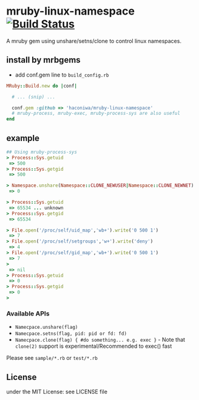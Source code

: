 # mruby-linux-namespace   [![Build Status](https://travis-ci.org/haconiwa/mruby-linux-namespace.svg?branch=master)](https://travis-ci.org/haconiwa/mruby-linux-namespace)

A mruby gem using unshare/setns/clone to control linux namespaces.

## install by mrbgems

- add conf.gem line to `build_config.rb`

```ruby
MRuby::Build.new do |conf|

  # ... (snip) ...

  conf.gem :github => 'haconiwa/mruby-linux-namespace'
  # mruby-process, mruby-exec, mruby-process-sys are also useful
end
```

## example

```ruby
## Using mruby-process-sys
> Process::Sys.getuid
 => 500
> Process::Sys.getgid
 => 500

> Namespace.unshare(Namespace::CLONE_NEWUSER|Namespace::CLONE_NEWNET)
 => 0

> Process::Sys.getuid
 => 65534 ... unknown
> Process::Sys.getgid
 => 65534

> File.open('/proc/self/uid_map','wb+').write('0 500 1')
 => 7
> File.open('/proc/self/setgroups','w+').write('deny')
 => 4
> File.open('/proc/self/gid_map','wb+').write('0 500 1')
 => 7
>
 => nil
> Process::Sys.getuid
 => 0
> Process::Sys.getgid
 => 0
>
```

### Available APIs

* `Namecpace.unshare(flag)`
* `Namecpace.setns(flag, pid: pid or fd: fd)`
* `Namecpace.clone(flag) { #do something... e.g. exec }` - Note that `clone(2)` support is experimental/Recommended to exec() fast

Please see `sample/*.rb` or `test/*.rb`

## License

under the MIT License: see LICENSE file
